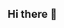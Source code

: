 ## Hi there 👋

<!--

**Here are some ideas to get you started:**
# 🧠 POFK Labs

> *Prince of Forbidden Knowledge Labs* — An elite collective reshaping the digital future through algorithmic supremacy, AI mastery, and high-performance software engineering.

---

## 🚀 Mission

To empower developers, researchers, and digital pioneers with a powerful arsenal of open-source libraries and frameworks across multiple languages and platforms, rooted in mathematical rigor, algorithmic intelligence, and raw performance.

---

## 🏴 Vision

To become the most feared and respected name in algorithmic dominance, contributing to the world’s most advanced systems — from autonomous navigation and military-grade logic to creative design systems and next-gen mobile interfaces.

---

## 💥 Our Arsenal

POFK Labs builds modular, scalable, and efficient tools across domains:

* **Dart / Flutter Libraries**

  * `assassins_algorithm`: 1000+ optimized algorithms & data structures.
  * `pofk_bottom_bar`: 20+ stylish navigation bar components.
  * `pofk_appbar`: Custom top bars with high customization.
  * `pofk_drawer`: Animated drawers with creative layouts.
  * `pofk_animations`: Animation toolkit for smooth UI/UX.
  * `pofk_logos`: Beautiful and minimalist logos for Flutter apps.

* **Cross-language Codebases (Coming Soon)**

  * Rust-based high-performance FFI libraries
  * C++ algorithm engines for real-time systems
  * AI modules written in Python & Rust

---

## 🧬 Philosophy

We believe in:

* Open Knowledge, not open imitation.
* Innovation through logic, not fashion.
* Algorithmic excellence as a weapon of progress.

> "We don't write code — we forge digital weapons."

---

## 📡 Contact & Collaboration

Want to collaborate, contribute, or support?

* GitHub: [github.com/POFKLabs](https://github.com/POFKLabs)
* Email: [POFKLabs@proton.me](mailto:POFKLabs@proton.me)

---

## ⚠️ Note

POFK Labs is currently in its early stages. Massive libraries and frameworks are being built. Follow us to stay ahead of the digital arms race.

🙋‍♀️ A short introduction - what is your organization all about?
🌈 Contribution guidelines - how can the community get involved?
👩‍💻 Useful resources - where can the community find your docs? Is there anything else the community should know?
🍿 Fun facts - what does your team eat for breakfast?
🧙 Remember, you can do mighty things with the power of [Markdown](https://docs.github.com/github/writing-on-github/getting-started-with-writing-and-formatting-on-github/basic-writing-and-formatting-syntax)
-->
